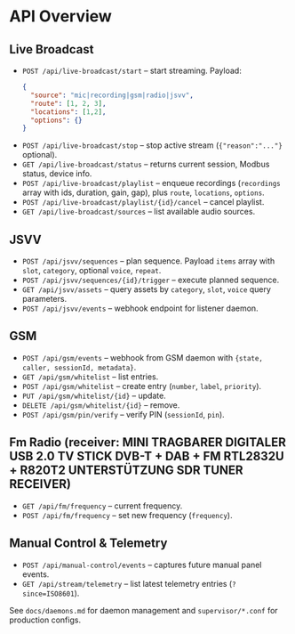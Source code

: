 # API Overview

## Live Broadcast

- `POST /api/live-broadcast/start` – start streaming. Payload:
  ```json
  {
    "source": "mic|recording|gsm|radio|jsvv",
    "route": [1, 2, 3],
    "locations": [1,2],
    "options": {}
  }
  ```
- `POST /api/live-broadcast/stop` – stop active stream (`{"reason":"..."}` optional).
- `GET /api/live-broadcast/status` – returns current session, Modbus status, device info.
- `POST /api/live-broadcast/playlist` – enqueue recordings (`recordings` array with ids, duration, gain, gap), plus `route`, `locations`, `options`.
- `POST /api/live-broadcast/playlist/{id}/cancel` – cancel playlist.
- `GET /api/live-broadcast/sources` – list available audio sources.

## JSVV

- `POST /api/jsvv/sequences` – plan sequence. Payload `items` array with `slot`, `category`, optional `voice`, `repeat`.
- `POST /api/jsvv/sequences/{id}/trigger` – execute planned sequence.
- `GET /api/jsvv/assets` – query assets by `category`, `slot`, `voice` query parameters.
- `POST /api/jsvv/events` – webhook endpoint for listener daemon.

## GSM

- `POST /api/gsm/events` – webhook from GSM daemon with `{state, caller, sessionId, metadata}`.
- `GET /api/gsm/whitelist` – list entries.
- `POST /api/gsm/whitelist` – create entry (`number`, `label`, `priority`).
- `PUT /api/gsm/whitelist/{id}` – update.
- `DELETE /api/gsm/whitelist/{id}` – remove.
- `POST /api/gsm/pin/verify` – verify PIN (`sessionId`, `pin`).

## Fm Radio (receiver: MINI TRAGBARER DIGITALER USB 2.0 TV STICK DVB-T + DAB + FM RTL2832U + R820T2 UNTERSTÜTZUNG SDR TUNER RECEIVER)

- `GET /api/fm/frequency` – current frequency.
- `POST /api/fm/frequency` – set new frequency (`frequency`).

## Manual Control & Telemetry

- `POST /api/manual-control/events` – captures future manual panel events.
- `GET /api/stream/telemetry` – list latest telemetry entries (`?since=ISO8601`).

See `docs/daemons.md` for daemon management and `supervisor/*.conf` for production configs.
